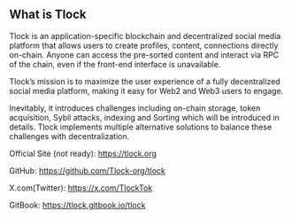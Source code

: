 ## What is Tlock

Tlock is an application-specific blockchain and decentralized social media platform that allows users to create profiles, content, connections directly on-chain. Anyone can access the pre-sorted content and interact via RPC of the chain, even if the front-end interface is unavailable.

Tlock’s mission is to maximize the user experience of a fully decentralized social media platform, making it easy for Web2 and Web3 users to engage.

Inevitably, it introduces challenges including on-chain storage, token acquisition, Sybil attacks, indexing and Sorting which will be introduced in details. Tlock implements multiple alternative solutions to balance these challenges with decentralization.

Official Site (not ready): https://tlock.org

GitHub: https://github.com/Tlock-org/tlock

X.com(Twitter):  https://x.com/TlockTok

GitBook: https://tlock.gitbook.io/tlock
